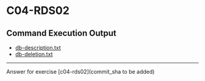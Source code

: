 # C04-RDS02

## Command Execution Output
- [db-description.txt](db-description.txt)
- [db-deletion.txt](db-deletion.txt)

<!-- Don't change anything below this point-->
<!-- Before commiting, remove both commented lines--> 
***
Answer for exercise [c04-rds02](commit_sha to be added)